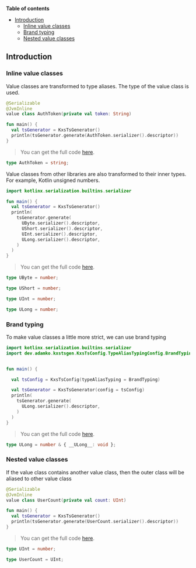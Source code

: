 <!--- TEST_NAME ValueClassesTest -->


**Table of contents**

<!--- TOC -->

* [Introduction](#introduction)
  * [Inline value classes](#inline-value-classes)
  * [Brand typing](#brand-typing)
  * [Nested value classes](#nested-value-classes)

<!--- END -->


<!--- INCLUDE .*\.kt
import kotlinx.serialization.*
import dev.adamko.kxstsgen.*
-->

## Introduction


### Inline value classes

Value classes are transformed to type aliases. The type of the value class is used.

```kotlin
@Serializable
@JvmInline
value class AuthToken(private val token: String)

fun main() {
  val tsGenerator = KxsTsGenerator()
  println(tsGenerator.generate(AuthToken.serializer().descriptor))
}
```

> You can get the full code [here](./knit/example/example-value-classes-01.kt).

```typescript
type AuthToken = string;
```

<!--- TEST -->


Value classes from other libraries are also transformed to their inner types. For example, Kotlin
unsigned numbers.

```kotlin
import kotlinx.serialization.builtins.serializer

fun main() {
  val tsGenerator = KxsTsGenerator()
  println(
    tsGenerator.generate(
      UByte.serializer().descriptor,
      UShort.serializer().descriptor,
      UInt.serializer().descriptor,
      ULong.serializer().descriptor,
    )
  )
}
```

<!-- PREFIX -->

> You can get the full code [here](./knit/example/example-value-classes-02.kt).

```typescript
type UByte = number;

type UShort = number;

type UInt = number;

type ULong = number;
```

<!--- TEST -->


### Brand typing

To make value classes a little more strict, we can use brand typing


```kotlin
import kotlinx.serialization.builtins.serializer
import dev.adamko.kxstsgen.KxsTsConfig.TypeAliasTypingConfig.BrandTyping
```

<!-- IMPORT -->

```kotlin

fun main() {

  val tsConfig = KxsTsConfig(typeAliasTyping = BrandTyping)

  val tsGenerator = KxsTsGenerator(config = tsConfig)
  println(
    tsGenerator.generate(
      ULong.serializer().descriptor,
    )
  )
}
```

<!-- PREFIX -->

> You can get the full code [here](./knit/example/example-value-classes-03.kt).

```typescript
type ULong = number & { __ULong__: void };
```

<!--- TEST -->


### Nested value classes

If the value class contains another value class, then the outer class will be aliased to other value
class

```kotlin
@Serializable
@JvmInline
value class UserCount(private val count: UInt)

fun main() {
  val tsGenerator = KxsTsGenerator()
  println(tsGenerator.generate(UserCount.serializer().descriptor))
}
```

> You can get the full code [here](./knit/example/example-value-classes-04.kt).

```typescript
type UInt = number;

type UserCount = UInt;
```

<!--- TEST -->
